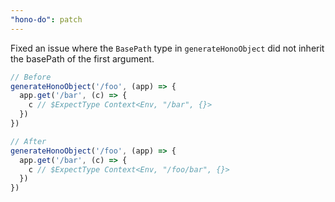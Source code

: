 ```yaml
---
"hono-do": patch
---
```


Fixed an issue where the `BasePath` type in `generateHonoObject` did not inherit the basePath of the first argument.

```ts
// Before
generateHonoObject('/foo', (app) => {
  app.get('/bar', (c) => {
    c // $ExpectType Context<Env, "/bar", {}>
  })
})

// After
generateHonoObject('/foo', (app) => {
  app.get('/bar', (c) => {
    c // $ExpectType Context<Env, "/foo/bar", {}>
  })
})
```
